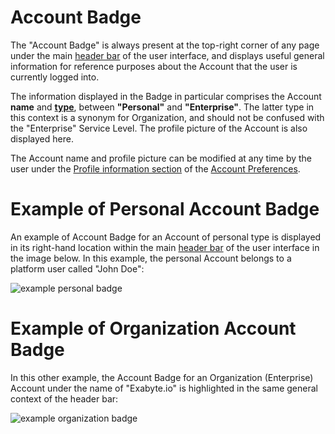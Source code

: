 # Account Badge

The "Account Badge" is always present at the top-right corner of any page under the main [header bar](/ui/header-footer.md) of the user interface, and displays useful general information for reference purposes about the Account that the user is currently logged into.
 
 The information displayed in the Badge in particular comprises the Account **name** and **[type](../overview.md)**, between **"Personal"** and **"Enterprise"**. The latter type in this context is a synonym for Organization, and should not be confused with the "Enterprise" Service Level. The profile picture of the Account is also displayed here.
  
 The Account name and profile picture can be modified at any time by the user under the [Profile information section](preferences/profile.md) of the [Account Preferences](preferences-overview.md).
 
# Example of Personal Account Badge
 
An example of Account Badge for an Account of personal type is displayed in its right-hand location within the main [header bar](/ui/header-footer.md) of the user interface in the image below. In this example, the personal Account belongs to a platform user called "John Doe": 
 
 ![example personal badge](/images/example-personal-badge.png "example personal badge")
 
# Example of Organization Account Badge

In this other example, the Account Badge for an Organization (Enterprise) Account under the name of "Exabyte.io" is highlighted in the same general context of the header bar:

 ![example organization badge](/images/example-organization-badge.png "example organization badge")

